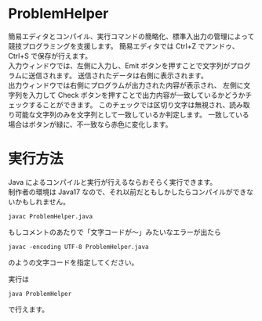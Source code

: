 # ProblemHelper
簡易エディタとコンパイル、実行コマンドの簡略化、標準入出力の管理によって
競技プログラミングを支援します。
簡易エディタでは Ctrl+Z でアンドゥ、 Ctrl+S で保存が行えます。<br/>
入力ウィンドウでは、左側に入力し、Emit ボタンを押すことで文字列がプログラムに送信されます。
送信されたデータは右側に表示されます。<br/>
出力ウィンドウでは右側にプログラムが出力された内容が表示され、
左側に文字列を入力して Check ボタンを押すことで出力内容が一致しているかどうかチェックすることができます。
このチェックでは区切り文字は無視され、読み取り可能な文字列のみを文字列として一致しているか判定します。
一致している場合はボタンが緑に、不一致なら赤色に変化します。

# 実行方法
Java によるコンパイルと実行が行えるならおそらく実行できます。  
制作者の環境は Java17 なので、それ以前だともしかしたらコンパイルができないかもしれません。
```
javac ProblemHelper.java
```
もしコメントのあたりで「文字コードが～」みたいなエラーが出たら
```
javac -encoding UTF-8 ProblemHelper.java
```
のようの文字コードを指定してください。

実行は
```
java ProblemHelper
```
で行えます。

